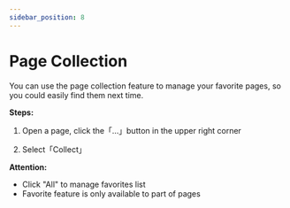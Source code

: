 ```yaml
---
sidebar_position: 8
---
```


# Page Collection

You can use the page collection feature to manage your favorite pages, so you could easily find them next time.

**Steps:**

1. Open a page, click the「...」button in the upper right corner  

2. Select「Collect」

**Attention:**

* Click "All" to manage favorites list  
* Favorite feature is only available to part of pages